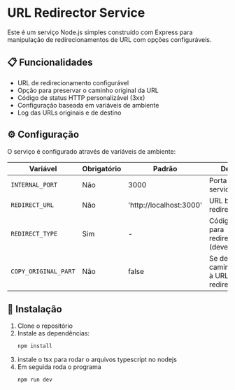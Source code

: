 # URL Redirector Service

Este é um serviço Node.js simples construído com Express para manipulação de redirecionamentos de URL com opções configuráveis.

## 📋 Funcionalidades

- URL de redirecionamento configurável
- Opção para preservar o caminho original da URL
- Código de status HTTP personalizável (3xx)
- Configuração baseada em variáveis de ambiente
- Log das URLs originais e de destino

## ⚙️ Configuração

O serviço é configurado através de variáveis de ambiente:

| Variável              | Obrigatório | Padrão               | Descrição |
|-----------------------|-------------|----------------------|-----------|
| `INTERNAL_PORT`       | Não         | 3000                 | Porta em que o servidor escuta |
| `REDIRECT_URL`        | Não         | 'http://localhost:3000' | URL base para redirecionamento |
| `REDIRECT_TYPE`       | Sim         | -                    | Código HTTP para redirecionamento (deve ser 3xx) |
| `COPY_ORIGINAL_PART`  | Não         | false                | Se deve anexar o caminho original à URL de redirecionamento |

## 🚀 Instalação

1. Clone o repositório
2. Instale as dependências:
   ```bash
   npm install

3. instale o tsx para rodar o arquivos typescript no nodejs
4. Em seguida roda o programa
    ```bash
   npm run dev

